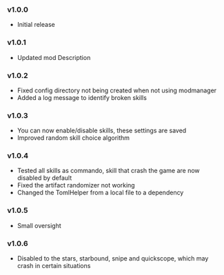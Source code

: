 ### v1.0.0
* Initial release

### v1.0.1
* Updated mod Description

### v1.0.2
* Fixed config directory not being created when not using modmanager
* Added a log message to identify broken skills

### v1.0.3
* You can now enable/disable skills, these settings are saved
* Improved random skill choice algorithm

### v1.0.4
* Tested all skills as commando, skill that crash the game are now disabled by default
* Fixed the artifact randomizer not working
* Changed the TomlHelper from a local file to a dependency 

### v1.0.5
* Small oversight

### v1.0.6
* Disabled to the stars, starbound, snipe and quickscope, which may crash in certain situations
